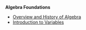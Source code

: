 **Algebra Foundations**

-   [Overview and History of Algebra](/school/sec/math/algebra/al-1-overview-and-history.md "Overview and History of Algebra")
-   [Introduction to Variables](/school/sec/math/algebra/al-2-introduction-to-variables.md "Introduction to Variables")
